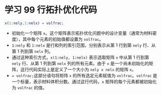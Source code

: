 # 学习 99 行拓扑优化代码

```matlab
x(1:nely,1:nelx) = volfrac;
```
- 初始化一个矩阵 `x`。这个矩阵表示拓扑优化问题中的设计变量（通常为材料密度），其中每个元素的初始值都设置为 `volfrac`。
- `1:nely` 和 `1:nelx` 是行和列的索引范围，分别表示从第 1 行到第 `nely` 行、从第 1 列到第 `nelx` 列。
- 通过这种索引方式，`x(1:nely, 1:nelx)` 表示选取矩阵 `x` 中从第 1 行到第 `nely` 行、从第 1 列到第 `nelx` 列的所有元素。由于 `x` 是一个尚未初始化的矩阵，这行代码实际上是定义了一个大小为 `nely x nelx` 的矩阵 `x`。
- `= volfrac;`这部分语句将矩阵 `x` 的所有选定元素赋值为 `volfrac`。`volfrac` 是一个标量，表示材料体积分数。通过这行代码，`x` 矩阵的每个元素都被初始化为 `volfrac` 的值。

